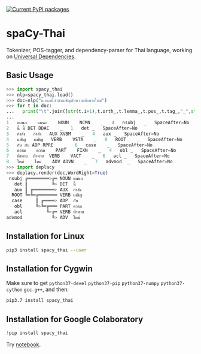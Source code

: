 [![Current PyPI packages](https://badge.fury.io/py/spacy-thai.svg)](https://pypi.org/project/spacy-thai/)

# spaCy-Thai

Tokenizer, POS-tagger, and dependency-parser for Thai language, working on [Universal Dependencies](https://github.com/UniversalDependencies/UD_Thai-PUD).

## Basic Usage

```py
>>> import spacy_thai
>>> nlp=spacy_thai.load()
>>> doc=nlp("แผนกนี้กำลังเผชิญกับความท้าทายใหม่")
>>> for t in doc:
...   print("\t".join([str(t.i+1),t.orth_,t.lemma_,t.pos_,t.tag_,"_",str(0 if t.head==t else t.head.i+1),t.dep_,"_","_" if t.whitespace_ else "SpaceAfter=No"]))
...
1	แผนก	แผนก	NOUN	NCMN	_	4	nsubj	_	SpaceAfter=No
2	นี้	นี้	DET	DDAC	_	1	det	_	SpaceAfter=No
3	กำลัง	กำลัง	AUX	XVBM	_	4	aux	_	SpaceAfter=No
4	เผชิญ	เผชิญ	VERB	VSTA	_	0	ROOT	_	SpaceAfter=No
5	กับ	กับ	ADP	RPRE	_	6	case	_	SpaceAfter=No
6	ความ	ความ	PART	FIXN	_	4	obl	_	SpaceAfter=No
7	ท้าทาย	ท้าทาย	VERB	VACT	_	6	acl	_	SpaceAfter=No
8	ใหม่	ใหม่	ADV	ADVN	_	7	advmod	_	SpaceAfter=No
>>> import deplacy
>>> deplacy.render(doc,WordRight=True)
 nsubj ╔════════>╔═ NOUN แผนก
   det ║         ╚> DET  นี้
   aux ║ ╔════════> AUX  กำลัง
  ROOT ╚═╚═╔═══════ VERB เผชิญ
  case     ║ ╔════> ADP  กับ
   obl     ╚>╚═╔═══ PART ความ
   acl         ╚>╔═ VERB ท้าทาย
advmod           ╚> ADV  ใหม่
```

## Installation for Linux

```sh
pip3 install spacy_thai --user
```

## Installation for Cygwin

Make sure to get `python37-devel` `python37-pip` `python37-numpy` `python37-cython` `gcc-g++`, and then:

```sh
pip3.7 install spacy_thai
```

## Installation for Google Colaboratory

```py
!pip install spacy_thai
```

Try [notebook](https://colab.research.google.com/github/KoichiYasuoka/spaCy-Thai/blob/master/spacy_thai.ipynb).

